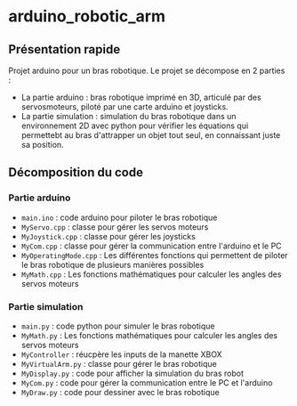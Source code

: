 # arduino_robotic_arm

## Présentation rapide
Projet arduino pour un bras robotique. 
Le projet se décompose en 2 parties : 
- La partie arduino : bras robotique imprimé en 3D, articulé par des servosmoteurs, piloté par une carte arduino et joysticks.
- La partie simulation : simulation du bras robotique dans un environnement 2D avec python pour vérifier les équations qui permettebt au bras d'attrapper un objet tout seul, en connaissant juste sa position.

## Décomposition du code

### Partie arduino
- `main.ino` : code arduino pour piloter le bras robotique
- `MyServo.cpp` : classe pour gérer les servos moteurs
- `MyJoystick.cpp` : classe pour gérer les joysticks
- `MyCom.cpp` : classe pour gérer la communication entre l'arduino et le PC
- `MyOperatingMode.cpp` : Les différentes fonctions qui permettent de piloter le bras robotique de plusieurs manières possibles
- `MyMath.cpp` : Les fonctions mathématiques pour calculer les angles des servos moteurs

### Partie simulation
- `main.py` : code python pour simuler le bras robotique
- `MyMath.py` : Les fonctions mathématiques pour calculer les angles des servos moteurs
- `MyController` : réucpère les inputs de la manette XBOX
- `MyVirtualArm.py` : classe pour gérer le bras robotique
- `MyDisplay.py` : code pour afficher la simulation du bras robot
- `MyCom.py` : code pour gérer la communication entre le PC et l'arduino
- `MyDraw.py` : code pour dessiner avec le bras robotique